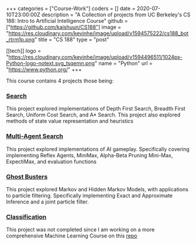 +++
categories = ["Course-Work"]
coders = []
date = 2020-07-10T23:00:00Z
description = "A Collection of projects from UC Berkeley's CS 188: Intro to Artificial Intelligence Course"
github = ["https://github.com/kaishuun/CS188"]
image = "https://res.cloudinary.com/kevinhe/image/upload/v1594575222/cs188_bot_rtrm1p.png"
title = "CS 188"
type = "post"

[[tech]]
logo = "https://res.cloudinary.com/kevinhe/image/upload/v1594496511/1024px-Python-logo-notext.svg_tsqemn.png"
name = "Python"
url = "https://www.python.org/"
+++

This course contains 4 projects those being: 

### [Search](http://ai.berkeley.edu/search.html)

This project explored implementations of Depth First Search, Breadth First Search, Uniform Cost Search, and A* Search. This project also explored methods of state value representation and heuristics

### [Multi-Agent Search](http://ai.berkeley.edu/multiagent.html)

This project explored implementations of AI gameplay. Specifically covering implementing Reflex Agents, MiniMax, Alpha-Beta Pruning Mini-Max, ExpectiMax, and evaluation functions

### [Ghost Busters](http://ai.berkeley.edu/tracking.html)

This project explored Markov and Hidden Markov Models, with applications to particle filtering. Specifically implementing Exact and Approximate Inference and a joint particle filter.

### [Classification](http://ai.berkeley.edu/classification.html)

This project was not completed since I am working on a more comprehensive Machine Learning Course on this [repo](https://github.com/kaishuun/Standford-Machine-Learning)